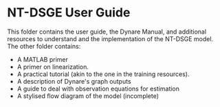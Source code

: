 # NT-DSGE User Guide

This folder contains the user guide, the Dynare Manual, and additional resources to understand and the implementation of the NT-DSGE model.
The other folder contains:
- A MATLAB primer
- A primer on linearization.
- A practical tutorial (akin to the one in the training resources).
- A description of Dynare's graph outputs
- A guide to deal with observation equations for estimation
- A stylised flow diagram of the model (incomplete) 
